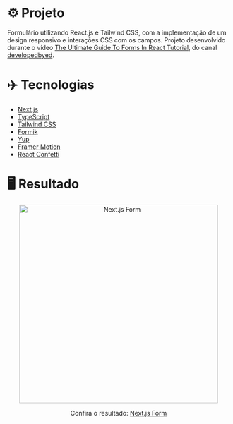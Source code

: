 # ⚙️ Projeto

Formulário utilizando React.js e Tailwind CSS, com a implementação de um design responsivo e interações CSS com os campos. Projeto desenvolvido durante o vídeo <a href="https://www.youtube.com/watch?v=oPteQFUK42w" target="_blank">The Ultimate Guide To Forms In React Tutorial</a>, do canal <a href="https://www.youtube.com/@developedbyed" target="_blank">developedbyed</a>.

# ✈️ Tecnologias

- <a href="https://nextjs.org/" target="_blank">Next.js</a>
- <a href="https://www.typescriptlang.org/" target="_blank">TypeScript</a>
- <a href="https://tailwindcss.com/" target="_blank">Tailwind CSS</a>
- <a href="https://formik.org/" target="_blank">Formik</a>
- <a href="https://www.npmjs.com/package/yup" target="_blank">Yup</a>
- <a href="https://www.framer.com/motion/" target="_blank">Framer Motion</a>
- <a href="https://www.npmjs.com/package/react-confetti" target="_blank">React Confetti</a>

# 🖥️ Resultado

<div align="center">
  <img alt="Next.js Form" src="https://i.imgur.com/hnApmwR.png" width="450px">
  <p>Confira o resultado: <a href="https://nextjs-form-ruuuff.vercel.app/" target="_blank">Next.js Form</a></p>
</div>
